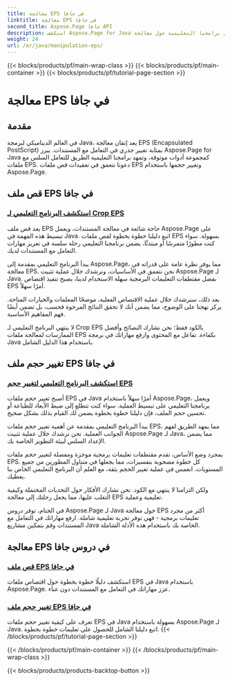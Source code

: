 ```yaml
---
title: معالجة EPS في جافا
linktitle: معالجة EPS في جافا
second_title: Aspose.Page جافا API
description: استكشف Aspose.Page for Java من خلال برامجنا التعليمية حول معالجة EPS. قم بقص ملفات EPS وتغيير حجمها دون عناء باستخدام أدلة خطوة بخطوة، مما يعزز مهاراتك في المستندات.
weight: 24
url: /ar/java/manipulation-eps/
---
```


{{< blocks/products/pf/main-wrap-class >}}
{{< blocks/products/pf/main-container >}}
{{< blocks/products/pf/tutorial-page-section >}}

# معالجة EPS في جافا


## مقدمة

في العالم الديناميكي لبرمجة Java، يعد إتقان معالجة EPS (Encapsulated PostScript) بمثابة تغيير جذري في التعامل مع المستندات. يبرز Aspose.Page for Java كمجموعة أدوات موثوقة، وتمهد برامجنا التعليمية الطريق للتعامل السلس مع ملفات EPS. دعونا نتعمق في تعقيدات قص ملفات EPS وتغيير حجمها باستخدام Aspose.Page.

## قص ملف EPS في جافا

### [استكشف البرنامج التعليمي لـ Crop EPS](./crop/)

يعد قص ملف EPS حاجة شائعة في معالجة المستندات، ويعمل Aspose.Page على تبسيط هذه المهمة في Java. اتبع دليلنا خطوة بخطوة لقص ملفات EPS بسهولة. سواء كنت مطورًا متمرسًا أو مبتدئًا، يضمن برنامجنا التعليمي رحلة سلسة في تعزيز مهارات التعامل مع المستندات لديك.

يبدأ البرنامج التعليمي بمقدمة إلى Aspose.Page، مما يوفر نظرة عامة على قدراته في معالجة EPS. نحن نتعمق في الأساسيات، ونرشدك خلال عملية تثبيت Aspose.Page لـ Java. بفضل مقتطفات التعليمات البرمجية سهلة الاستخدام لدينا، يصبح تنفيذ اقتصاص EPS أمرًا سهلاً.

بعد ذلك، سنرشدك خلال عملية الاقتصاص الفعلية، موضحًا المعلمات والخيارات المتاحة. يركز نهجنا على الوضوح، مما يضمن أنك لا تحقق النتائج المرجوة فحسب، بل تضمن أيضًا فهم المفاهيم الأساسية.

لا ينتهي البرنامج التعليمي لـ Crop EPS بالكود فقط؛ نحن نشارك النصائح وأفضل الممارسات لمعالجة ملفات EPS بكفاءة. تفاعل مع المحتوى وارفع مهاراتك في برمجة Java باستخدام هذا الدليل الشامل.

## تغيير حجم ملف EPS في جافا

### [استكشف البرنامج التعليمي لتغيير حجم EPS](./resize/)

أصبح تغيير حجم ملفات EPS في Java أمرًا سهلاً باستخدام Aspose.Page، ويعمل برنامجنا التعليمي على تبسيط العملية. سواء كنت تتطلع إلى ضبط الأبعاد للطباعة أو تحسين حجم الملف، فإن دليلنا خطوة بخطوة يضمن لك القيام بذلك بشكل صحيح.

يبدأ البرنامج التعليمي بمقدمة عن أهمية تغيير حجم ملفات EPS، مما يمهد الطريق لفهم الجوانب العملية. نحن نرشدك خلال عملية تثبيت Aspose.Page لـ Java، مما يضمن الإعداد السلس لبيئة التطوير الخاصة بك.

بمجرد وضع الأساس، نقدم مقتطفات تعليمات برمجية موجزة ومفصلة لتغيير حجم ملفات EPS. كل خطوة مصحوبة بتفسيرات، مما يجعلها في متناول المطورين من جميع المستويات. انغمس في عملية تغيير الحجم بثقة، مع العلم أن البرنامج التعليمي الخاص بنا يغطيك.

ولكن التزامنا لا ينتهي مع الكود. نحن نشارك الأفكار حول التحديات المحتملة وكيفية التغلب عليها، مما يجعل رحلتك إلى معالجة EPS تعليمية وعملية.

في الختام، توفر دروس Aspose.Page لـ Java حول معالجة EPS أكثر من مجرد تعليمات برمجية - فهي توفر تجربة تعليمية شاملة. ارفع مهاراتك في التعامل مع المستندات وقم بتمكين مشاريع Java الخاصة بك باستخدام هذه الأدلة الشاملة.
## معالجة EPS في دروس جافا
### [قص ملف EPS في جافا](./crop/)
استكشف دليلًا خطوة بخطوة حول اقتصاص ملفات EPS في Java باستخدام Aspose.Page. عزز مهاراتك في التعامل مع المستندات دون عناء. 
### [تغيير حجم ملف EPS في جافا](./resize/)
تعرف على كيفية تغيير حجم ملفات EPS في Java بسهولة باستخدام Aspose.Page لـ Java. اتبع دليلنا الشامل للحصول على تعليمات خطوة بخطوة.
{{< /blocks/products/pf/tutorial-page-section >}}

{{< /blocks/products/pf/main-container >}}
{{< /blocks/products/pf/main-wrap-class >}}

{{< blocks/products/products-backtop-button >}}
